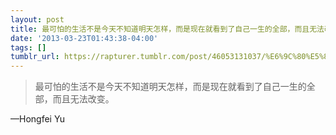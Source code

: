 ```yaml
---
layout: post
title: 最可怕的生活不是今天不知道明天怎样，而是现在就看到了自己一生的全部，而且无法改变。
date: '2013-03-23T01:43:38-04:00'
tags: []
tumblr_url: https://rapturer.tumblr.com/post/46053131037/%E6%9C%80%E5%8F%AF%E6%80%95%E7%9A%84%E7%94%9F%E6%B4%BB%E4%B8%8D%E6%98%AF%E4%BB%8A%E5%A4%A9%E4%B8%8D%E7%9F%A5%E9%81%93%E6%98%8E%E5%A4%A9%E6%80%8E%E6%A0%B7%E8%80%8C%E6%98%AF%E7%8E%B0%E5%9C%A8%E5%B0%B1%E7%9C%8B%E5%88%B0%E4%BA%86%E8%87%AA%E5%B7%B1%E4%B8%80%E7%94%9F%E7%9A%84%E5%85%A8%E9%83%A8%E8%80%8C%E4%B8%94%E6%97%A0%E6%B3%95%E6%94%B9%E5%8F%98
---
```

> 最可怕的生活不是今天不知道明天怎样，而是现在就看到了自己一生的全部，而且无法改变。

—Hongfei Yu
